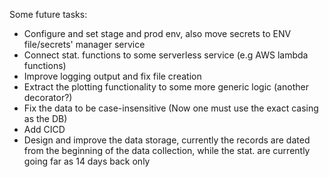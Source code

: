 Some future tasks:

- Configure and set stage and prod env, also move secrets to ENV file/secrets' manager service
- Connect stat. functions to some serverless service (e.g AWS lambda functions)
- Improve logging output and fix file creation
- Extract the plotting functionality to some more generic logic (another decorator?)
- Fix the data to be case-insensitive (Now one must use the exact casing as the DB)
- Add CICD
- Design and improve the data storage, currently the records are dated from the beginning of the data collection, 
  while the stat. are currently going far as 14 days back only
